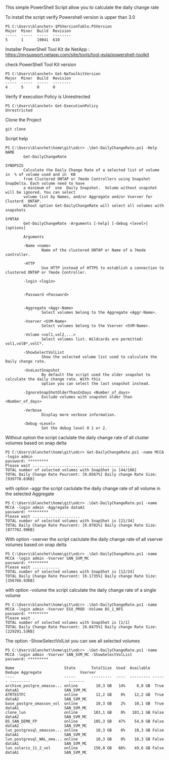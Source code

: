 This simple PowerShell Script allow you to calculate the daily change rate

To install the script verify Powershell version is upper than 3.0
```
PS C:\Users\blanchet> $PSVersionTable.PSVersion 
Major  Minor  Build  Revision
-----  -----  -----  --------
5      1      19041  610
```

Installer PowerShell Tool Kit de NetApp :  https://mysupport.netapp.com/site/tools/tool-eula/powershell-toolkit

check PowerShell Tool Kit version 
```
PS C:\Users\blanchet> Get-NaToolkitVersion
Major  Minor  Build  Revision
-----  -----  -----  --------
4      5      0      0
```

Verify if execution Policy is Unrestrected
```
PS C:\Users\blanchet> Get-ExecutionPolicy
Unrestricted
```

Clone the Project
```
git clone 
```

Script help
```
PS C:\Users\blanchet\home\git\odcr> .\Get-DailyChangeRate.ps1 -Help
NAME
        Get-DailyChangeRate

SYNOPSIS
        Calculate the Daily Change Rate of a selected list of volume in  % of volume used and in  KB
        from Clustered ONTAP or 7mode Controllers using Snapshot SnapDelta. Each volume need to have
        a minimum of  one  Daily Snapshot.  Volume without snapshot  will be ignored. You can select
        volume list by Names, and/or Aggregate and/or Vserver for  Clusterd  ONTAP.
        Wihout option Get-DailyChangeRate will select all volumes with snapshots

SYNTAX
        Get-DailyChangeRate -Arguments [-help] [-debug <level>] [options]

        Arguments

        -Name <name>
                Name of the clustered ONTAP or Name of a 7mode controller.

        -HTTP
                Use HTTP instead of HTTPS to establish a connection to clustered ONTAP or 7mode Controller.

        -login <login>


        -Password <Password>


        -Aggregate <Aggr-Name>
                Select volumes belong to the Aggregate <Aggr-Name>.

        -Vserver <SVM-Name>
                Select volumes belong to the Vserver <SVM-Name>.

        -Volume <vol1,vol2,...>
                Select volumes list. Wildcards are permitted: vol1,volB*,volC*.

        -ShowSelectVolList
                Show the selected volume list used to calculate the Daily change rate.

        -UseLastSnapshot
                By default the script used the older snapshot to calculate the daily change rate. With this
                option you can select the last snapshot instead.

        -IgnoreSnapShotOlderThanInDays <Number_of_days>
                Exclude volumes with snapshot older than <Number_of_days>

        -Verbose
                Display more verbose information.

        -Debug <Level>
                Set the debug level 0 1 or 2.
```

Without option the script caclulate the daily change rate of all cluster volumes based on snap delta
```
PS C:\Users\blanchet\home\git\odcr> Get-DailyChangeRate.ps1 -name MCCA -login admin
password: *********
Please wait ............................................
TOTAL number of selected volumes with SnapShot is [44/106]
TOTAL Daily Change Rate Pourcent: [0.0567%] Daily change Rate Size: [939770.63KB]
```

with option -aggr the script caclulate the daily change rate of all volume in the selected Aggregate
```
PS C:\Users\blanchet\home\git\odcr> .\Get-DailyChangeRate.ps1 -name MCCA -login admin -Aggregate dataA1
password: *********
Please wait .....................
TOTAL number of selected volumes with SnapShot is [21/34]
TOTAL Daily Change Rate Pourcent: [0.0702%] Daily change Rate Size: [877702.99KB]
```

With option -vserver the script caclulate the daily change rate of all vserver volumes based on snap delta
```
PS C:\Users\blanchet\home\git\odcr> .\Get-DailyChangeRate.ps1 -name MCCA -login admin -Vserver SAN_SVM_MC
password: *********
Please wait ............
TOTAL number of selected volumes with SnapShot is [12/24]
TOTAL Daily Change Rate Pourcent: [0.1735%] Daily change Rate Size: [356766.93KB]
```

with option -volume the script calculate the daily change rate of a single volume 
```
PS C:\Users\blanchet\home\git\odcr> .\Get-DailyChangeRate.ps1 -name MCCA -login admin -Vserver ESX_PROD -Volume DS_1_NFS
password: *********
Please wait .
TOTAL number of selected volumes with SnapShot is [1/1]
TOTAL Daily Change Rate Pourcent: [0.0475%] Daily change Rate Size: [229291.53KB]
```

The option -ShowSelectVolList you can see all selected volumes  
```
PS C:\Users\blanchet\home\git\odcr> .\Get-DailyChangeRate.ps1 -name MCCA -login admin -Vserver SAN_SVM_MC -ShowSelectVolList
password: *********

Name                      State       TotalSize  Used  Available Dedupe Aggregate                 Vserver
----                      -----       ---------  ----  --------- ------ ---------                 -------
archive_postgre_omasso... online        10,3 GB   14%     8,8 GB  True  dataA1                    SAN_SVM_MC
ATRTESTFC                 online        12,2 GB    0%    12,2 GB  True  dataA2                    SAN_SVM_MC
base_postgre_omasson_vol  online        10,3 GB    2%    10,1 GB  True  dataA1                    SAN_SVM_MC
clone_lun                 online       103,1 GB    0%   103,1 GB False  dataA2                    SAN_SVM_MC
DS_SAN_DEMO_FP            online       105,3 GB   47%    54,9 GB False  dataA2                    SAN_SVM_MC
lun_postgresql_omasson... online        10,3 GB    0%    10,3 GB False  dataA1                    SAN_SVM_MC
lun_postgresql_WAL_oma... online        10,3 GB    0%    10,3 GB False  dataA1                    SAN_SVM_MC
lun_solaris_11_2_vol      online       150,0 GB   66%    49,6 GB False  dataA1                    SAN_SVM_MC
```
